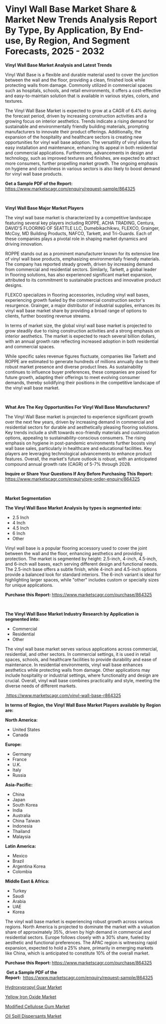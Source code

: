 <p><h1>Vinyl Wall Base Market Share & Market New Trends Analysis Report By Type, By Application, By End-use, By Region, And Segment Forecasts, 2025 - 2032</h1></p><p><strong>Vinyl Wall Base Market Analysis and Latest Trends</strong></p>
<p><p>Vinyl Wall Base is a flexible and durable material used to cover the junction between the wall and the floor, providing a clean, finished look while protecting walls from damage. Commonly utilized in commercial spaces such as hospitals, schools, and retail environments, it offers a cost-effective and easy-to-maintain solution that is available in various styles, colors, and textures.</p><p>The Vinyl Wall Base Market is expected to grow at a CAGR of 6.4% during the forecast period, driven by increasing construction activities and a growing focus on interior aesthetics. Trends indicate a rising demand for sustainable and environmentally friendly building materials, prompting manufacturers to innovate their product offerings. Additionally, the expansion of the hospitality and healthcare sectors is creating new opportunities for vinyl wall base adoption. The versatility of vinyl allows for easy installation and maintenance, enhancing its appeal in both residential and commercial applications. Furthermore, advancements in design and technology, such as improved textures and finishes, are expected to attract more consumers, further propelling market growth. The ongoing emphasis on hygiene and cleanliness in various sectors is also likely to boost demand for vinyl wall base products.</p></p>
<p><strong>Get a Sample PDF of the Report:&nbsp;</strong> <a href="https://www.marketscagr.com/enquiry/request-sample/864325?utm_campaign=1948&utm_medium=2&utm_source=Github&utm_content=ia&utm_term=01042025&utm_id=vinyl-wall-base">https://www.marketscagr.com/enquiry/request-sample/864325</a></p>
<p>&nbsp;</p>
<p><strong>Vinyl Wall Base Major Market Players</strong></p>
<p><p>The vinyl wall base market is characterized by a competitive landscape featuring several key players including ROPPE, ACHA TRADING, Centura, DAVID'S FLOORING OF SEATTLE LLC, Dumebikachikwu, FLEXCO, Grainger, McCoy, MD Building Products, NAFCO, Tarkett, and Tri-Guards. Each of these companies plays a pivotal role in shaping market dynamics and driving innovation.</p><p>ROPPE stands out as a prominent manufacturer known for its extensive line of vinyl wall base products, emphasizing environmentally friendly materials. The company has reported steady growth, driven by increasing demand from commercial and residential sectors. Similarly, Tarkett, a global leader in flooring solutions, has also experienced significant market expansion, attributed to its commitment to sustainable practices and innovative product designs.</p><p>FLEXCO specializes in flooring accessories, including vinyl wall bases, experiencing growth fueled by the commercial construction sector's resurgence. Grainger, a major distributor of industrial supplies, enhances its vinyl wall base market share by providing a broad range of options to clients, further boosting revenue streams.</p><p>In terms of market size, the global vinyl wall base market is projected to grow steadily due to rising construction activities and a strong emphasis on interior aesthetics. The market is expected to reach several billion dollars, with an annual growth rate reflecting increased adoption in both residential and commercial spaces.</p><p>While specific sales revenue figures fluctuate, companies like Tarkett and ROPPE are estimated to generate hundreds of millions annually due to their robust market presence and diverse product lines. As sustainability continues to influence buyer preferences, these companies are poised for future growth, adapting their offerings to meet evolving consumer demands, thereby solidifying their positions in the competitive landscape of the vinyl wall base market.</p></p>
<p>&nbsp;</p>
<p><strong>What Are The Key Opportunities For Vinyl Wall Base Manufacturers?</strong></p>
<p><p>The Vinyl Wall Base market is projected to experience significant growth over the next few years, driven by increasing demand in commercial and residential sectors for durable and aesthetically pleasing flooring solutions. Key trends include a shift towards eco-friendly materials and customization options, appealing to sustainability-conscious consumers. The rising emphasis on hygiene in post-pandemic environments further boosts vinyl wall base sales, particularly in healthcare and educational facilities. Key players are leveraging technological advancements to enhance product features. Overall, the market's future outlook is robust, with an anticipated compound annual growth rate (CAGR) of 5-7% through 2028.</p></p>
<p><strong>Inquire or Share Your Questions If Any Before Purchasing This Report:</strong> <a href="https://www.marketscagr.com/enquiry/pre-order-enquiry/864325?utm_campaign=1948&utm_medium=2&utm_source=Github&utm_content=ia&utm_term=01042025&utm_id=vinyl-wall-base">https://www.marketscagr.com/enquiry/pre-order-enquiry/864325</a></p>
<p>&nbsp;</p>
<p><strong>Market Segmentation</strong></p>
<p><strong>The Vinyl Wall Base Market Analysis by types is segmented into:</strong></p>
<p><ul><li>2.5 Inch</li><li>4 Inch</li><li>4.5 Inch</li><li>6 Inch</li><li>Other</li></ul></p>
<p><p>Vinyl wall base is a popular flooring accessory used to cover the joint between the wall and the floor, enhancing aesthetics and providing protection. The market is segmented by height: 2.5-inch, 4-inch, 4.5-inch, and 6-inch wall bases, each serving different design and functional needs. The 2.5-inch base offers a subtle finish, while 4-inch and 4.5-inch options provide a balanced look for standard interiors. The 6-inch variant is ideal for highlighting larger spaces, while "other" includes custom or specialty sizes for unique applications.</p></p>
<p><strong>Purchase this Report:&nbsp;</strong><a href="https://www.marketscagr.com/purchase/864325?utm_campaign=1948&utm_medium=2&utm_source=Github&utm_content=ia&utm_term=01042025&utm_id=vinyl-wall-base">https://www.marketscagr.com/purchase/864325</a></p>
<p>&nbsp;</p>
<p><strong>The Vinyl Wall Base Market Industry Research by Application is segmented into:</strong></p>
<p><ul><li>Commercial</li><li>Residential</li><li>Other</li></ul></p>
<p><p>The vinyl wall base market serves various applications across commercial, residential, and other sectors. In commercial settings, it is used in retail spaces, schools, and healthcare facilities to provide durability and ease of maintenance. In residential environments, vinyl wall base enhances aesthetics while protecting walls from damage. Other applications may include hospitality or industrial settings, where functionality and design are crucial. Overall, vinyl wall base combines practicality and style, meeting the diverse needs of different markets.</p></p>
<p><a href="https://www.marketscagr.com/vinyl-wall-base-r864325?utm_campaign=1948&utm_medium=2&utm_source=Github&utm_content=ia&utm_term=01042025&utm_id=vinyl-wall-base">&nbsp;https://www.marketscagr.com/vinyl-wall-base-r864325</a></p>
<p><strong>In terms of Region, the Vinyl Wall Base Market Players available by Region are:</strong></p>
<p>
    <p> <strong> North America: </strong>
        <ul>
            <li>United States</li>
            <li>Canada</li>
        </ul>
        </p> 
    <p> <strong> Europe: </strong>
        <ul>
            <li>Germany</li>
            <li>France</li>
            <li>U.K.</li>
            <li>Italy</li>
            <li>Russia</li>
        </ul>
        </p> 
    <p> <strong> Asia-Pacific: </strong>
        <ul>
            <li>China</li>
            <li>Japan</li>
            <li>South Korea</li>
            <li>India</li>
            <li>Australia</li>
            <li>China Taiwan</li>
            <li>Indonesia</li>
            <li>Thailand</li>
            <li>Malaysia</li>
        </ul>
        </p> 
    <p> <strong> Latin America: </strong>
        <ul>
            <li>Mexico</li>
            <li>Brazil</li>
            <li>Argentina Korea</li>
            <li>Colombia</li>
        </ul>
        </p> 
    <p> <strong> Middle East & Africa: </strong>
        <ul>
            <li>Turkey</li>
            <li>Saudi</li>
            <li>Arabia</li>
            <li>UAE</li>
            <li>Korea</li>
        </ul>
    </p>
    </p>
<p><p>The vinyl wall base market is experiencing robust growth across various regions. North America is projected to dominate the market with a valuation share of approximately 35%, driven by high demand in commercial and residential sectors. Europe follows closely with a 30% share, fueled by aesthetic and functional preferences. The APAC region is witnessing rapid expansion, expected to hold a 25% share, primarily in emerging markets like China, which is anticipated to constitute 10% of the overall market.</p></p>
<p><strong>Purchase this Report: </strong><a href="https://www.marketscagr.com/purchase/864325?utm_campaign=1948&utm_medium=2&utm_source=Github&utm_content=ia&utm_term=01042025&utm_id=vinyl-wall-base">https://www.marketscagr.com/purchase/864325</a></p>
<p>&nbsp;<strong>Get a Sample PDF of the Report:&nbsp;&nbsp;</strong><a href="https://www.marketscagr.com/enquiry/request-sample/864325?utm_campaign=1948&utm_medium=2&utm_source=Github&utm_content=ia&utm_term=01042025&utm_id=vinyl-wall-base">https://www.marketscagr.com/enquiry/request-sample/864325</a></p>
<p><strong></strong></p>
<p><p><a href="https://github.com/rahu1506/Market-Research-Report-List-7/blob/main/hydroxypropyl-guar-market.md?utm_campaign=1948&utm_medium=2&utm_source=Github&utm_content=ia&utm_term=01042025&utm_id=vinyl-wall-base">Hydroxypropyl Guar Market</a></p><p><a href="https://github.com/dandatesha7q/Market-Research-Report-List-1/blob/main/yellow-iron-oxide-market.md?utm_campaign=1948&utm_medium=2&utm_source=Github&utm_content=ia&utm_term=01042025&utm_id=vinyl-wall-base">Yellow Iron Oxide Market</a></p><p><a href="https://github.com/FassouRP/Market-Research-Report-List-7/blob/main/modified-cellulose-gum-market.md?utm_campaign=1948&utm_medium=2&utm_source=Github&utm_content=ia&utm_term=01042025&utm_id=vinyl-wall-base">Modified Cellulose Gum Market</a></p><p><a href="https://github.com/zeraikulkawb/Market-Research-Report-List-1/blob/main/oil-spill-dispersants-market.md?utm_campaign=1948&utm_medium=2&utm_source=Github&utm_content=ia&utm_term=01042025&utm_id=vinyl-wall-base">Oil Spill Dispersants Market</a></p></p>